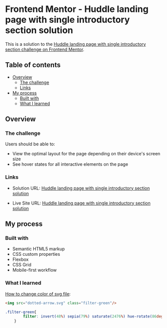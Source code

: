 # Frontend Mentor - Huddle landing page with single introductory section solution

This is a solution to the [Huddle landing page with single introductory section challenge on Frontend Mentor](https://www.frontendmentor.io/challenges/huddle-landing-page-with-a-single-introductory-section-B_2Wvxgi0). 

## Table of contents

- [Overview](#overview)
  - [The challenge](#the-challenge)
  - [Links](#links)
- [My process](#my-process)
  - [Built with](#built-with)
  - [What I learned](#what-i-learned)

## Overview

### The challenge

Users should be able to:

- View the optimal layout for the page depending on their device's screen size
- See hover states for all interactive elements on the page

### Links

- Solution URL: [Huddle landing page with single introductory section solution](https://github.com/erinchocolate/frontend-mentor-exercise/tree/master/12%20huddle-landing-page-with-single-intro/src)

- Live Site URL: [Huddle landing page with single introductory section solution](https://erinchocolate12.netlify.app/)

## My process

### Built with

- Semantic HTML5 markup
- CSS custom properties
- Flexbox
- CSS Grid
- Mobile-first workflow

### What I learned

[How to change color of svg file](https://codepen.io/sosuke/pen/Pjoqqp): 

```html
<img src="dotted-arrow.svg" class="filter-green"/>
```
```css
.filter-green{
        filter: invert(48%) sepia(79%) saturate(2476%) hue-rotate(86deg) brightness(118%) contrast(119%);
    }
```
